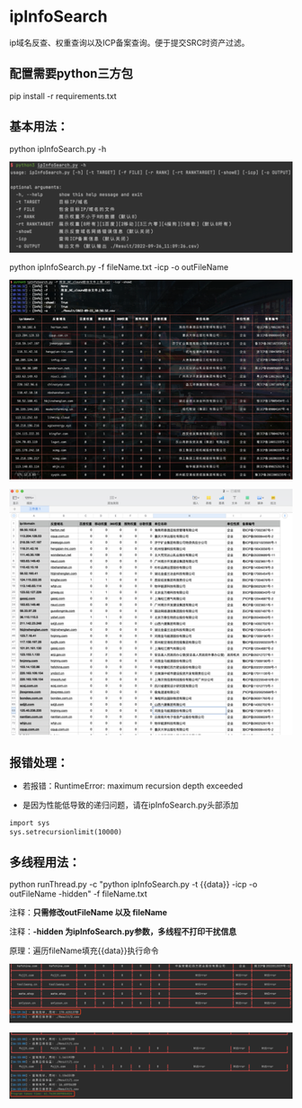 # ipInfoSearch
ip域名反查、权重查询以及ICP备案查询。便于提交SRC时资产过滤。

## 配置需要python三方包
pip install -r requirements.txt

## 基本用法：
python ipInfoSearch.py -h

![image](/img/help.png)

python ipInfoSearch.py -f fileName.txt -icp -o outFileName

![image](/img/ipInfoSearch1.png)

![image](/img/ipInfoSearch2.png)

## 报错处理：

- 若报错：RuntimeError: maximum recursion depth exceeded

- 是因为性能低导致的递归问题，请在ipInfoSearch.py头部添加

```
import sys
sys.setrecursionlimit(10000)
```

## 多线程用法：
python runThread.py -c "python ipInfoSearch.py -t {{data}} -icp -o outFileName -hidden" -f fileName.txt

注释：**只需修改outFileName 以及 fileName**

注释：**-hidden 为ipInfoSearch.py参数，多线程不打印干扰信息**

原理：遍历fileName填充{{data}}执行命令

![image](/img/runThread1.png)

![image](/img/runThread2.png)
